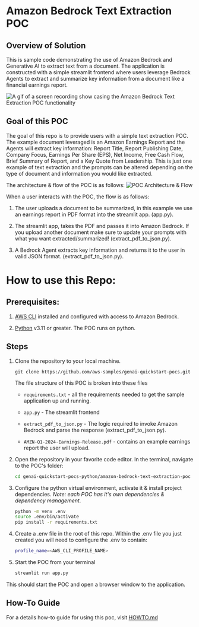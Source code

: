 # Amazon Bedrock Text Extraction POC

## Overview of Solution

This is sample code demonstrating the use of Amazon Bedrock and Generative AI to extract text from a document. The application is constructed with a simple streamlit frontend where users leverage Bedrock Agents to extract and summarize key information from a document like a financial earnings report. 

![A gif of a screen recording show casing the Amazon Bedrock Text Extraction POC functionality](images/demo.gif)


## Goal of this POC
The goal of this repo is to provide users with a simple text extraction POC. The example document leveraged is an Amazon Earnings Report and the Agents will extract key information: Report Title, Report Publishing Date, Company Focus, Earnings Per Share (EPS), Net Income, Free Cash Flow, Brief Summary of Report, and a Key Quote from Leadership. This is just one example of text extraction and the prompts can be altered depending on the type of document and information you would like extracted. 

The architecture & flow of the POC is as follows:
![POC Architecture & Flow](images/architecture.png 'POC Architecture')


When a user interacts with the POC, the flow is as follows:

1. The user uploads a document to be summarized, in this example we use an earnings report in PDF format into the streamlit app. (app.py).

1. The streamlit app, takes the PDF and passes it into Amazon Bedrock. If you upload another document make sure to update your prompts with what you want extracted/summarized! (extract_pdf_to_json.py).

1. A Bedrock Agent extracts key information and returns it to the user in valid JSON format. (extract_pdf_to_json.py).




# How to use this Repo:

## Prerequisites:

1. [AWS CLI](https://docs.aws.amazon.com/cli/latest/userguide/getting-started-install.html) installed and configured with access to Amazon Bedrock.

1. [Python](https://www.python.org/downloads/) v3.11 or greater. The POC runs on python. 



## Steps
1. Clone the repository to your local machine.

    ```
    git clone https://github.com/aws-samples/genai-quickstart-pocs.git
    ```
    
    The file structure of this POC is broken into these files
    
    * `requirements.txt` - all the requirements needed to get the sample application up and running.
    * `app.py` - The streamlit frontend
    
    
    * `extract_pdf_to_json.py` - The logic required to invoke Amazon Bedrock and parse the response (extract_pdf_to_json.py).
    
    * `AMZN-Q1-2024-Earnings-Release.pdf` - contains an example earnings report the user will upload.
    
    

1. Open the repository in your favorite code editor. In the terminal, navigate to the POC's folder:
    ```zsh
    cd genai-quickstart-pocs-python/amazon-bedrock-text-extraction-poc
    ```

1. Configure the python virtual environment, activate it & install project dependencies. *Note: each POC has it's own dependencies & dependency management.*
    ```zsh
    python -m venv .env
    source .env/bin/activate
    pip install -r requirements.txt
    ```

1. Create a .env file in the root of this repo. Within the .env file you just created you will need to configure the .env to contain:

    ```zsh
    profile_name=<AWS_CLI_PROFILE_NAME>
    ```


1. Start the POC from your terminal
    ```zsh
    streamlit run app.py
    ```
This should start the POC and open a browser window to the application. 

## How-To Guide
For a details how-to guide for using this poc, visit [HOWTO.md](HOWTO.md)

